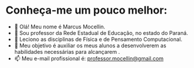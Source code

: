 # Conheça-me um pouco melhor:

- 👋 Olá! Meu nome é Marcus Mocellin.
- 👀 Sou professor da Rede Estadual de Educação, no estado do Paraná.
- 🌱 Leciono as disciplinas de Física e de Pensamento Computacional.
- 💞️ Meu objetivo é auxiliar os meus alunos a desenvolverem as habilidades necessárias para alcançarem .
- 📫 Meu e-mail profissional é: professor.mocellin@gmail.com

<!---
marcus-mocellin/marcus-mocellin is a ✨ special ✨ repository because its `README.md` (this file) appears on your GitHub profile.
You can click the Preview link to take a look at your changes.
--->
